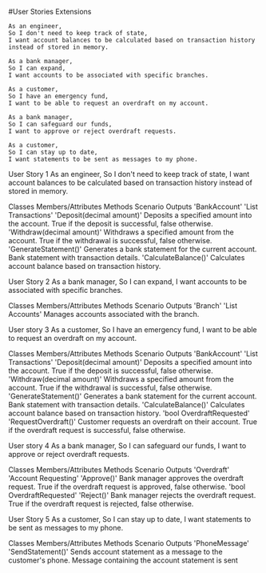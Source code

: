 #User Stories Extensions

```
As an engineer,
So I don't need to keep track of state,
I want account balances to be calculated based on transaction history instead of stored in memory.

As a bank manager,
So I can expand,
I want accounts to be associated with specific branches.

As a customer,
So I have an emergency fund,
I want to be able to request an overdraft on my account.

As a bank manager,
So I can safeguard our funds,
I want to approve or reject overdraft requests.

As a customer,
So I can stay up to date,
I want statements to be sent as messages to my phone.
```


User Story 1
As an engineer,
So I don't need to keep track of state,
I want account balances to be calculated based on transaction history instead of stored in memory.

Classes                 Members/Attributes                            Methods                       Scenario                                                       Outputs
'BankAccount'           'List<Transaction> Transactions'             'Deposit(decimal amount)'      Deposits a specified amount into the account.                  True if the deposit is successful, false otherwise.
                                                                     'Withdraw(decimal amount)'     Withdraws a specified amount from the account.                 True if the withdrawal is successful, false otherwise.
                                                                     'GenerateStatement()'          Generates a bank statement for the current account.            Bank statement with transaction details. 
                                                                     'CalculateBalance()'           Calculates account balance based on transaction history.
 

User Story 2
As a bank manager,
So I can expand,
I want accounts to be associated with specific branches.

Classes                 Members/Attributes                            Methods                       Scenario                                                       Outputs
'Branch'               'List<Account> Accounts'                                                     Manages accounts associated with the branch.
                                     
 
User story 3
As a customer,
So I have an emergency fund,
I want to be able to request an overdraft on my account.

Classes                 Members/Attributes                            Methods                       Scenario                                                       Outputs
'BankAccount'           'List<Transaction> Transactions'             'Deposit(decimal amount)'      Deposits a specified amount into the account.                  True if the deposit is successful, false otherwise.
                                                                     'Withdraw(decimal amount)'     Withdraws a specified amount from the account.                 True if the withdrawal is successful, false otherwise.
                                                                     'GenerateStatement()'          Generates a bank statement for the current account.            Bank statement with transaction details. 
                                                                     'CalculateBalance()'           Calculates account balance based on transaction history.
                        'bool OverdraftRequested'                    'RequestOverdraft()'           Customer requests an overdraft on their account.               True if the overdraft request is successful, false otherwise.


User story 4
As a bank manager,
So I can safeguard our funds,
I want to approve or reject overdraft requests.

Classes                 Members/Attributes                            Methods                       Scenario                                                       Outputs
'Overdraft'            'Account Requesting'                           'Approve()'                   Bank manager approves the overdraft request.                   True if the overdraft request is approved, false otherwise.
                       'bool OverdraftRequested'                      'Reject()'                    Bank manager rejects the overdraft request.                    True if the overdraft request is rejected, false otherwise.


User Story 5
As a customer,
So I can stay up to date,
I want statements to be sent as messages to my phone.

Classes                 Members/Attributes                            Methods                       Scenario                                                        Outputs
'PhoneMessage'                                                        'SendStatement()'	            Sends account statement as a message to the customer's phone.   Message containing the account statement is sent  
                                     
 




